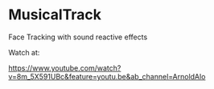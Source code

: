# MusicalTrack
Face Tracking with sound reactive effects

Watch at:

https://www.youtube.com/watch?v=8m_5X591UBc&feature=youtu.be&ab_channel=ArnoldAlo
